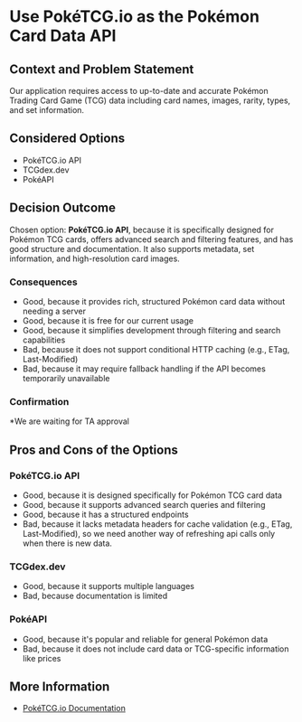# Use PokéTCG.io as the Pokémon Card Data API
## Context and Problem Statement
Our application requires access to up-to-date and accurate Pokémon Trading Card Game (TCG) data including card names, images, rarity, types, and set information. 
## Considered Options
* PokéTCG.io API
* TCGdex.dev
* PokéAPI

## Decision Outcome
Chosen option: **PokéTCG.io API**, because it is specifically designed for Pokémon TCG cards, offers advanced search and filtering features, and has good structure and documentation. It also supports metadata, set information, and high-resolution card images.

### Consequences

* Good, because it provides rich, structured Pokémon card data without needing a server
* Good, because it is free for our current usage 
* Good, because it simplifies development through filtering and search capabilities
* Bad, because it does not support conditional HTTP caching (e.g., ETag, Last-Modified)
* Bad, because it may require fallback handling if the API becomes temporarily unavailable

### Confirmation
*We are waiting for TA approval
## Pros and Cons of the Options

### PokéTCG.io API

* Good, because it is designed specifically for Pokémon TCG card data
* Good, because it supports advanced search queries and filtering
* Good, because it has a structured endpoints
* Bad, because it lacks metadata headers for cache validation (e.g., ETag, Last-Modified), so we need another way of refreshing api calls only when there is new data.

### TCGdex.dev

* Good, because it supports multiple languages
* Bad, because documentation is limited

### PokéAPI

* Good, because it's popular and reliable for general Pokémon data
* Bad, because it does not include card data or TCG-specific information like prices

## More Information

* [PokéTCG.io Documentation](https://docs.pokemontcg.io/)

